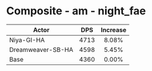 # Composite - am - night_fae
| Actor | DPS | Increase |
|---|:---:|:---:|
|Niya-GI-HA|4713|8.08%|
|Dreamweaver-SB-HA|4598|5.45%|
|Base|4360|0.00%|
